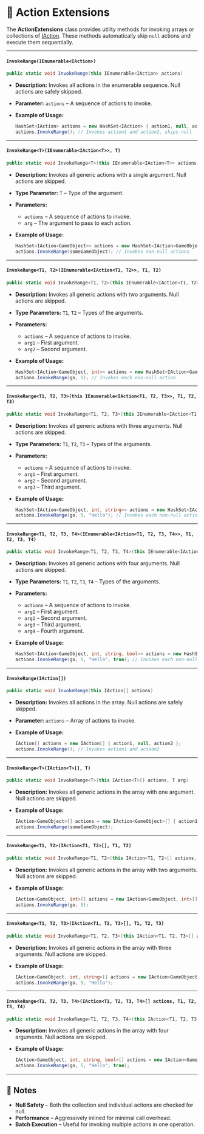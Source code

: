 # 🧩 Action Extensions

The **ActionExtensions** class provides utility methods for invoking arrays or collections of [IAction](IAction.md). These methods automatically skip `null` actions and execute them sequentially.

---

#### `InvokeRange(IEnumerable<IAction>)`
```csharp
public static void InvokeRange(this IEnumerable<IAction> actions)
```
- **Description:** Invokes all actions in the enumerable sequence. Null actions are safely skipped.
- **Parameter:** `actions` – A sequence of actions to invoke.
- **Example of Usage:**

  ```csharp
  HashSet<IAction> actions = new HashSet<IAction> { action1, null, action2 };
  actions.InvokeRange(); // Invokes action1 and action2, skips null
  ```  

---

#### `InvokeRange<T>(IEnumerable<IAction<T>>, T)`
```csharp
public static void InvokeRange<T>(this IEnumerable<IAction<T>> actions, T arg)
```
- **Description:** Invokes all generic actions with a single argument. Null actions are skipped.
- **Type Parameter:** `T` – Type of the argument.
- **Parameters:**
    - `actions` – A sequence of actions to invoke.
    - `arg` – The argument to pass to each action.
- **Example of Usage:**
  
  ```csharp
  HashSet<IAction<GameObject>> actions = new HashSet<IAction<GameObject>> { action1, null };
  actions.InvokeRange(someGameObject); // Invokes non-null actions
  ```

---

#### `InvokeRange<T1, T2>(IEnumerable<IAction<T1, T2>>, T1, T2)`
```csharp
public static void InvokeRange<T1, T2>(this IEnumerable<IAction<T1, T2>> actions, T1 arg1, T2 arg2)
```
- **Description:** Invokes all generic actions with two arguments. Null actions are skipped.
- **Type Parameters:** `T1`, `T2` – Types of the arguments.
- **Parameters:**
    - `actions` – A sequence of actions to invoke.
    - `arg1` – First argument.
    - `arg2` – Second argument.
- **Example of Usage:**
  
  ```csharp
  HashSet<IAction<GameObject, int>> actions = new HashSet<IAction<GameObject, int>> { action1, action2 };
  actions.InvokeRange(go, 5); // Invokes each non-null action
  ```

---

#### `InvokeRange<T1, T2, T3>(this IEnumerable<IAction<T1, T2, T3>>, T1, T2, T3)`
```csharp
public static void InvokeRange<T1, T2, T3>(this IEnumerable<IAction<T1, T2, T3>> actions, T1 arg1, T2 arg2, T3 arg3)
```
- **Description:** Invokes all generic actions with three arguments. Null actions are skipped.
- **Type Parameters:** `T1`, `T2`, `T3` – Types of the arguments.
- **Parameters:**
    - `actions` – A sequence of actions to invoke.
    - `arg1` – First argument.
    - `arg2` – Second argument.
    - `arg3` – Third argument.
- **Example of Usage:**
  
  ```csharp
  HashSet<IAction<GameObject, int, string>> actions = new HashSet<IAction<GameObject, int, string>> { action1 };
  actions.InvokeRange(go, 5, "Hello"); // Invokes each non-null action
  ```

---

#### `InvokeRange<T1, T2, T3, T4>(IEnumerable<IAction<T1, T2, T3, T4>>, T1, T2, T3, T4)`
```csharp
public static void InvokeRange<T1, T2, T3, T4>(this IEnumerable<IAction<T1, T2, T3, T4>> actions, T1 arg1, T2 arg2, T3 arg3, T4 arg4)
```
- **Description:** Invokes all generic actions with four arguments. Null actions are skipped.
- **Type Parameters:** `T1`, `T2`, `T3`, `T4` – Types of the arguments.
- **Parameters:**
    - `actions` – A sequence of actions to invoke.
    - `arg1` – First argument.
    - `arg2` – Second argument.
    - `arg3` – Third argument.
    - `arg4` – Fourth argument.
- **Example of Usage:**
    
    ```csharp
    HashSet<IAction<GameObject, int, string, bool>> actions = new HashSet<IAction<GameObject, int, string, bool>> { action1 };
    actions.InvokeRange(go, 5, "Hello", true); // Invokes each non-null action
    ```

---

#### `InvokeRange(IAction[])`
```csharp
public static void InvokeRange(this IAction[] actions)
```
- **Description:** Invokes all actions in the array. Null actions are safely skipped.
- **Parameter:** `actions` – Array of actions to invoke.
- **Example of Usage:**

  ```csharp
  IAction[] actions = new IAction[] { action1, null, action2 };
  actions.InvokeRange(); // Invokes action1 and action2
  ```  

---

#### `InvokeRange<T>(IAction<T>[], T)`
```csharp
public static void InvokeRange<T>(this IAction<T>[] actions, T arg)
```
- **Description:** Invokes all generic actions in the array with one argument. Null actions are skipped.
- **Example of Usage:**
  
  ```csharp
  IAction<GameObject>[] actions = new IAction<GameObject>[] { action1, null };
  actions.InvokeRange(someGameObject);
  ```
---

#### `InvokeRange<T1, T2>(IAction<T1, T2>[], T1, T2)`
```csharp
public static void InvokeRange<T1, T2>(this IAction<T1, T2>[] actions, T1 arg1, T2 arg2)
```
- **Description:** Invokes all generic actions in the array with two arguments. Null actions are skipped.
- **Example of Usage:**

    ```csharp
    IAction<GameObject, int>[] actions = new IAction<GameObject, int>[] { action1, action2 };
    actions.InvokeRange(go, 5);
    ```
---

#### `InvokeRange<T1, T2, T3>(IAction<T1, T2, T3>[], T1, T2, T3)`
```csharp
public static void InvokeRange<T1, T2, T3>(this IAction<T1, T2, T3>[] actions, T1 arg1, T2 arg2, T3 arg3)
```
- **Description:** Invokes all generic actions in the array with three arguments. Null actions are skipped.
- **Example of Usage:**

  ```csharp
  IAction<GameObject, int, string>[] actions = new IAction<GameObject, int, string>[] { action1 };
  actions.InvokeRange(go, 5, "Hello");
  ```

---

#### `InvokeRange<T1, T2, T3, T4>(IAction<T1, T2, T3, T4>[] actions, T1, T2, T3, T4)`
```csharp
public static void InvokeRange<T1, T2, T3, T4>(this IAction<T1, T2, T3, T4>[] actions, T1 arg1, T2 arg2, T3 arg3, T4 arg4)
```
- **Description:** Invokes all generic actions in the array with four arguments. Null actions are skipped.
- **Example of Usage:**

  ```csharp
  IAction<GameObject, int, string, bool>[] actions = new IAction<GameObject, int, string, bool>[] { action1 };
  actions.InvokeRange(go, 5, "Hello", true);
  ```

----

## 📝 Notes
- **Null Safety** – Both the collection and individual actions are checked for null.
- **Performance** – Aggressively inlined for minimal call overhead.
- **Batch Execution** – Useful for invoking multiple actions in one operation.